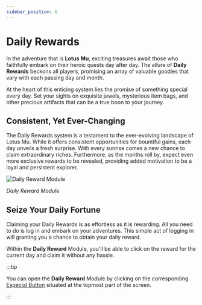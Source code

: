 ```yaml
---
sidebar_position: 6
---
```


# Daily Rewards

In the adventure that is **Lotus Mu**, exciting treasures await those who faithfully embark on their heroic quests day after day. The allure of **Daily Rewards** beckons all players, promising an array of valuable goodies that vary with each passing day and month.

At the heart of this enticing system lies the promise of something special every day. Set your sights on exquisite jewels, mysterious item bags, and other precious artifacts that can be a true boon to your journey.

## Consistent, Yet Ever-Changing

The Daily Rewards system is a testament to the ever-evolving landscape of Lotus Mu. While it offers consistent opportunities for bountiful gains, each day unveils a fresh surprise. With every sunrise comes a new chance to claim extraordinary riches. Furthermore, as the months roll by, expect even more exclusive rewards to be revealed, providing added motivation to be a loyal and persistent explorer.

![Daily Reward Module](/img/client-features/daily-rewards.jpg)

_Daily Reward Module_

## Seize Your Daily Fortune

Claiming your Daily Rewards is as effortless as it is rewarding. All you need to do is log in and embark on your adventures. This simple act of logging in will granting you a chance to obtain your daily reward.

Within the **Daily Reward** Module, you'll be able to click on the reward for the current day and claim it without any hassle.

:::tip

You can open the **Daily Reward** Module by clicking on the corresponding [Especial Button](/client-features/especial-buttons) situated at the topmost part of the screen.

:::
